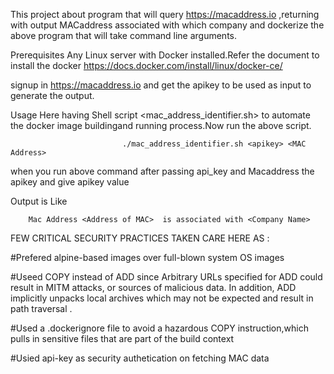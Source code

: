 This project about program that will query https://macaddress.io ,returning with output MACaddress associated with which company and dockerize the above program that will take command line arguments.

Prerequisites
Any Linux server with Docker installed.Refer the document to install the docker https://docs.docker.com/install/linux/docker-ce/

signup in https://macaddress.io and get the apikey to be used as input to generate the output.

Usage
Here having Shell script <mac_address_identifier.sh> to automate the docker image buildingand running process.Now run the above script.

                             ./mac_address_identifier.sh <apikey> <MAC Address>  

   when you run above command after passing api_key and Macaddress the apikey and give apikey value 
     
   Output is Like
   
		Mac Address <Address of MAC>  is associated with <Company Name>

FEW CRITICAL SECURITY PRACTICES TAKEN CARE HERE AS : 

#Prefered alpine-based images over full-blown system OS images

#Useed COPY instead of ADD since Arbitrary URLs specified for ADD could result in MITM attacks, or sources of malicious data. 
In addition, ADD implicitly unpacks local archives which may not be expected and result in path traversal .

#Used a .dockerignore file to avoid a hazardous COPY instruction,which pulls in sensitive files that are part of the build context

#Usied api-key as security authetication on fetching MAC data 

